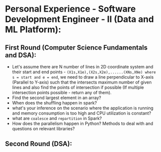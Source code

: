 # Personal Experience - Software Development Engineer - II (Data and ML Platform):  
  
## First Round (Computer Science Fundamentals and DSA):   
- Let's assume there are N number of lines in 2D coordinate system and their start and end points - `(X1s,X1e),(X2s,X2e),......(XNs,XNe) where s = start and e = end`, we need to draw a line perpendicular to X-axis (Parallel to Y-axis) such that the intersects maximum number of given lines and also find the points of intersection if possible (If multiple intersection points possible - return any of them).  
- Find the second largest element in an array?
- When does the shuffling happen in spark?
- what's your inference on the scenario where the application is running and memory consumption is too high and CPU utilization is constant?
- what are `coalesce` and `repartition` in Spark?
- How does the parallelism happen in Python? Methods to deal with and questions on relevant libraries?  

## Second Round (DSA):  
